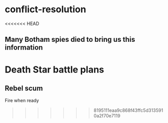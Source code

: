 # conflict-resolution

<<<<<<< HEAD
## Many Botham spies died to bring us this information

Death Star battle plans
=======
## Rebel scum

Fire when ready
>>>>>>> 8195111eaa9c868f43ffc5d3135910a2f70e7119
